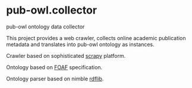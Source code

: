 pub-owl.collector
=======

pub-owl ontology data collector

This project provides a web crawler, collects online academic publication metadata and translates into pub-owl ontology as instances.

Crawler based on sophisticated [scrapy](https://github.com/scrapy/scrapy) platform.

Ontology based on [FOAF](http://xmlns.com/foaf/spec/) specification.

Ontology parser based on nimble [rdflib](https://github.com/RDFLib/rdflib).

